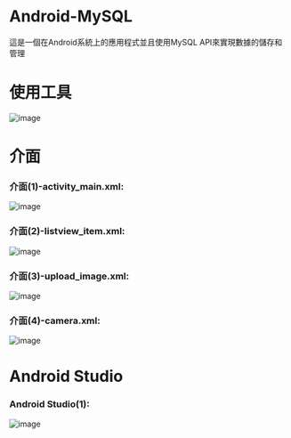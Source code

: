 # Android-MySQL
這是一個在Android系統上的應用程式並且使用MySQL API來實現數據的儲存和管理
# 使用工具
![image](https://github.com/Gino5566/Android-MySQL/assets/133637425/8cb6161c-85e7-4d91-abf6-fc3c8e0b8e7e)
# 介面
### 介面(1)-activity_main.xml:
![image](https://github.com/Gino5566/Android-MySQL/assets/133637425/03d2fc91-6cb2-4ff1-a037-0cdd8a15025c)
<br>
### 介面(2)-listview_item.xml:
![image](https://github.com/Gino5566/Android-MySQL/assets/133637425/c1b935e9-06a4-4555-b89a-2a15b723d098)
<br>
### 介面(3)-upload_image.xml:
![image](https://github.com/Gino5566/Android-MySQL/assets/133637425/c4d84e15-e186-4dda-a59d-70b94f18e249)
<br>
### 介面(4)-camera.xml:
![image](https://github.com/Gino5566/Android-MySQL/assets/133637425/704734f6-d865-4744-9c57-3aaffbcc4076)
# Android Studio
### Android Studio(1):
![image](https://github.com/Gino5566/Android-MySQL/assets/133637425/27420f1f-932a-4cc0-90df-4215dc8cdbd7)
